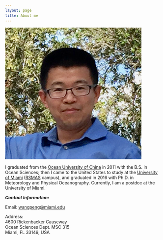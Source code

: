 ```yaml
---
layout: page
title: About me
---
```


![Peng](/img/Peng_Wang.png)

I graduated from the [Ocean University of China](http://www.ouc.edu.cn) in 2011 with the B.S. in Ocean Sciences; then I came to the United States to study at the [University of Miami](http://www.miami.edu) (<a href="http://www.rsmas.miami.edu" target="_blank">RSMAS</a> campus), and graduated in 2016 with Ph.D. in Meteorology and Physical Oceanography. Currently, I am a postdoc at the University of Miami.

**_Contact Information:_**

Email: [wangpeng@miami.edu](wangpeng@miami.edu)

Address:  
4600 Rickenbacker Causeway  
Ocean Sciences Dept. MSC 315  
Miami, FL 33149, USA
